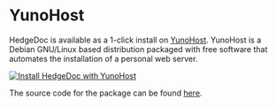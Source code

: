 YunoHost
===

HedgeDoc is available as a 1-click install on [YunoHost](https://yunohost.org/).  YunoHost is a Debian GNU/Linux based distribution packaged with free software that automates the installation of a personal web server.

[![Install HedgeDoc with YunoHost](https://install-app.yunohost.org/install-with-yunohost.png)](https://install-app.yunohost.org/?app=hedgedoc)

The source code for the package can be found [here](https://github.com/YunoHost-Apps/hedgedoc_ynh).